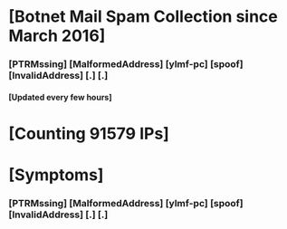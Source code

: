 # [Botnet Mail Spam Collection since March 2016]
### [PTRMssing] [MalformedAddress] [ylmf-pc] [spoof] [InvalidAddress] [.] [.]
#### [Updated every few hours]

# [Counting 91579 IPs]

# [Symptoms] 
###   [PTRMssing] [MalformedAddress] [ylmf-pc] [spoof] [InvalidAddress] [.] [.]
